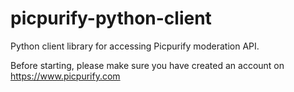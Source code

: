 # picpurify-python-client #
Python client library for accessing Picpurify moderation API.

Before starting, please make sure you have created an account on https://www.picpurify.com
